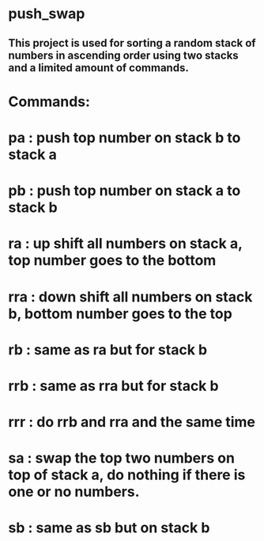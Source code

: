 # push_swap

## This project is used for sorting a random stack of numbers in ascending order using two stacks and a limited amount of commands.

# Commands: 
# pa : push top number on stack b to stack a
# pb : push top number on stack a to stack b
# ra : up shift all numbers on stack a, top number goes to the bottom
# rra : down shift all numbers on stack b, bottom number goes to the top
# rb : same as ra but for stack b
# rrb : same as rra but for stack b
# rrr : do rrb and rra and the same time
# sa : swap the top two numbers on top of stack a, do nothing if there is one or no numbers.
# sb : same as sb but on stack b
